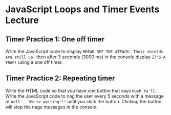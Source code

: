 # JavaScript Loops and Timer Events Lecture



## Timer Practice 1: One off timer
Write the JavaScript code to display `BREAK OFF THE ATTACK! Their shields are still up!` then after 3 seconds (3000 ms) in the console display `IT'S A TRAP!` using a one off timer.

## Timer Practice 2: Repeating timer
Write the HTML code so that you have one button that says `Hush Ya'll`. Write the JavaScript code to nag the user every 5 seconds with a message of `Well... We're waiting!!!` until you click the button. Clicking the button will stop the nage messages in the console.





